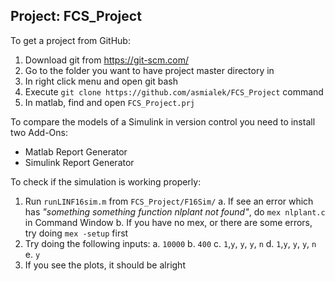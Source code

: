 ## Project: FCS_Project

To get a project from GitHub:
1. Download git from https://git-scm.com/
2. Go to the folder you want to have project master directory in
3. In right click menu and open git bash
4. Execute `git clone https://github.com/asmialek/FCS_Project` command
5. In matlab, find and open `FCS_Project.prj`

To compare the models of a Simulink in version control you need to install two Add-Ons:
- Matlab Report Generator
- Simulink Report Generator

To check if the simulation is working properly:
1. Run `runLINF16sim.m` from `FCS_Project/F16Sim/`
    a. If see an error which has _"something something function nlplant not found"_, do `mex nlplant.c` in Command Window
    b. If you have no mex, or there are some errors, try doing `mex -setup` first
2. Try doing the following inputs:
    a. `10000`
    b. `400`
    c. `1`,`y`, `y`, `y`, `n`
    d. `1`,`y`, `y`, `y`, `n`
    e. `y`
3. If you see the plots, it should be alright